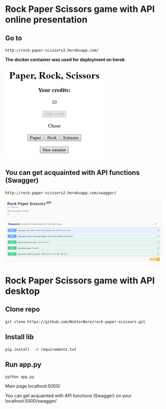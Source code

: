 # Rock Paper Scissors game with API online presentation

## Go to
`http://rock-paper-scissors2.herokuapp.com/` 

<b>The docker container was used for deployment on herok</b>

![img_1.png](img_1.png)

## You can get acquainted with API functions (Swagger)
`http://rock-paper-scissors2.herokuapp.com/swagger/`

![img.png](img.png)

# Rock Paper Scissors game with API desktop

## Clone repo 
`git clone https://github.com/WiktorBoro/rock-paper-scissors.git`

## Install lib
`pip install  -r requirements.txt`

## Run app.py
`python app.py`

Main page localhost:5000/

You can get acquainted with API functions (Swagger) on your localhost:5000/swagger/